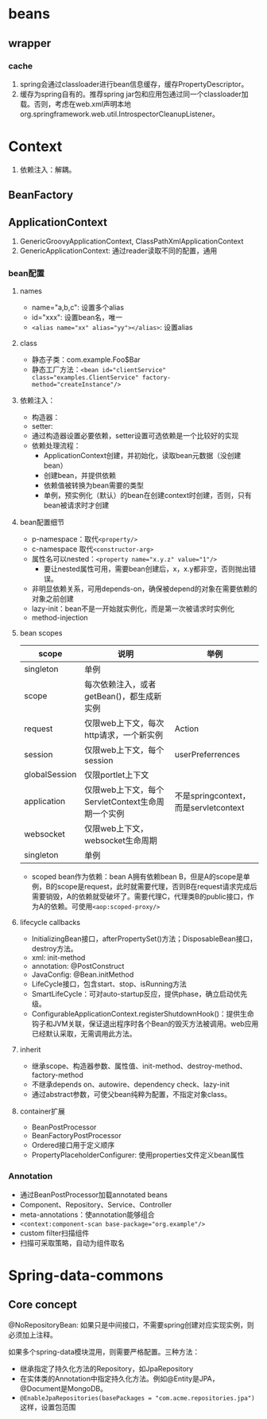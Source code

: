 # beans

## wrapper

### cache
1. spring会通过classloader进行bean信息缓存，缓存PropertyDescriptor。
2. 缓存为spring自有的。推荐spring jar包和应用包通过同一个classloader加载。否则，考虑在web.xml声明本地org.springframework.web.util.IntrospectorCleanupListener。

# Context
1. 依赖注入：解耦。

## BeanFactory

## ApplicationContext
1. GenericGroovyApplicationContext, ClassPathXmlApplicationContext
2. GenericApplicationContext: 通过reader读取不同的配置，通用

### bean配置
1. names
    + name="a,b,c": 设置多个alias
    + id="xxx": 设置bean名，唯一
    + `<alias name="xx" alias="yy"></alias>`: 设置alias
2. class
    + 静态子类：com.example.Foo$Bar
    + 静态工厂方法：`<bean id="clientService" class="examples.ClientService" factory-method="createInstance"/>`
3. 依赖注入：
    + 构造器：

    <bean id="foo" class="x.y.Foo">
        <constructor-arg ref="bar"/>
        <constructor-arg ref="baz"/> 
    </bean>
    
    <bean id="exampleBean" class="examples.ExampleBean">
        <constructor-arg type="int" value="7500000"/>
        <constructor-arg type="java.lang.String" value="42"/>
    </bean>

    <bean id="exampleBean" class="examples.ExampleBean"> 
        <constructor-arg index="0" value="7500000"/> 
        <constructor-arg index="1" value="42"/>
    </bean>

    + setter:
    + 通过构造器设置必要依赖，setter设置可选依赖是一个比较好的实现
    + 依赖处理流程：
        - ApplicationContext创建，并初始化，读取bean元数据（没创建bean）
        - 创建bean，并提供依赖
        - 依赖值被转换为bean需要的类型
        - 单例，预实例化（默认）的bean在创建context时创建，否则，只有bean被请求时才创建
4. bean配置细节
    + p-namespace：取代`<property/>`
    + c-namespace  取代`<constructor-arg>`
    + 属性名可以nested：`<property name="x.y.z" value="1"/>`
        - 要让nested属性可用，需要bean创建后，x，x.y都非空，否则抛出错误。
    + 非明显依赖关系，可用depends-on，确保被depend的对象在需要依赖的对象之前创建
    + lazy-init：bean不是一开始就实例化，而是第一次被请求时实例化
    + method-injection
5. bean scopes

    |scope          |说明                                                |举例                                 |  
    |---------------|----------------------------------------------------|-------------------------------------|  
    |singleton      |单例                                                |                                     |  
    |scope          |每次依赖注入，或者getBean()，都生成新实例           |                                     | 
    |request        |仅限web上下文，每次http请求，一个新实例             |Action                               | 
    |session        |仅限web上下文，每个session                          |userPreferrences                     |
    |globalSession  |仅限portlet上下文                                   |                                     |  
    |application    |仅限web上下文，每个ServletContext生命周期一个实例   |不是springcontext，而是servletcontext|
    |websocket      |仅限web上下文，websocket生命周期                    |                                     | 
    |singleton      |单例                                                |                                     |  

    + scoped bean作为依赖：bean A拥有依赖bean B，但是A的scope是单例，B的scope是request，此时就需要代理，否则B在request请求完成后需要销毁，A的依赖就受破坏了。需要代理C，代理类B的public接口，作为A的依赖。可使用`<aop:scoped-proxy/>`
6. lifecycle callbacks
    + InitializingBean接口，afterPropertySet()方法；DisposableBean接口，destroy方法。
    + xml: init-method
    + annotation: @PostConstruct
    + JavaConfig: @Bean.initMethod
    + LifeCycle接口，包含start、stop、isRunning方法
    + SmartLifeCycle：可对auto-startup反应，提供phase，确立启动优先级。
    + ConfigurableApplicationContext.registerShutdownHook()：提供生命钩子和JVM关联，保证退出程序时各个Bean的毁灭方法被调用。web应用已经默认采取，无需调用此方法。

7. inherit
    + 继承scope、构造器参数、属性值、init-method、destroy-method、factory-method
    + 不继承depends on、autowire、dependency check、lazy-init
    + 通过abstract参数，可使父bean纯粹为配置，不指定对象class。

8. container扩展
    + BeanPostProcessor
    + BeanFactoryPostProcessor
    + Ordered接口用于定义顺序
    + PropertyPlaceholderConfigurer: 使用properties文件定义bean属性

### Annotation

+ 通过BeanPostProcessor加载annotated beans
+ Component、Repository、Service、Controller
+ meta-annotations：使annotation能够组合
+ `<context:component-scan base-package="org.example"/>`
+ custom filter扫描组件
+ 扫描可采取策略，自动为组件取名


# Spring-data-commons

## Core concept

@NoRepositoryBean: 如果只是中间接口，不需要spring创建对应实现实例，则必须加上注释。

如果多个spring-data模块混用，则需要严格配置。三种方法：
+ 继承指定了持久化方法的Repository，如JpaRepository
+ 在实体类的Annotation中指定持久化方法。例如@Entity是JPA，@Document是MongoDB。
+ `@EnableJpaRepositories(basePackages = "com.acme.repositories.jpa")`这样，设置包范围

